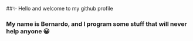 ##✨ Hello and welcome to my github profile
### My name is Bernardo, and I program some stuff that will never help anyone 😀
